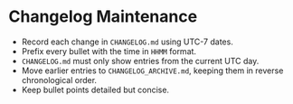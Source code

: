 Changelog Maintenance
=====================

- Record each change in `CHANGELOG.md` using UTC-7 dates.
- Prefix every bullet with the time in `HHMM` format.
- `CHANGELOG.md` must only show entries from the current UTC day.
- Move earlier entries to `CHANGELOG_ARCHIVE.md`, keeping them in reverse chronological order.
- Keep bullet points detailed but concise.
